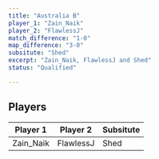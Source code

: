 ```yaml
---
title: "Australia B"
player_1: "Zain_Naik"
player_2: "FlawlessJ"
match_difference: "1-0"
map_difference: "3-0"
subsitute: "Shed"
excerpt: "Zain_Naik, FlawlessJ and Shed"
status: "Qualified"

---
```

## Players

| Player 1 | Player 2 | Subsitute |
| -- | -- | -- |
| Zain_Naik | FlawlessJ | Shed |
